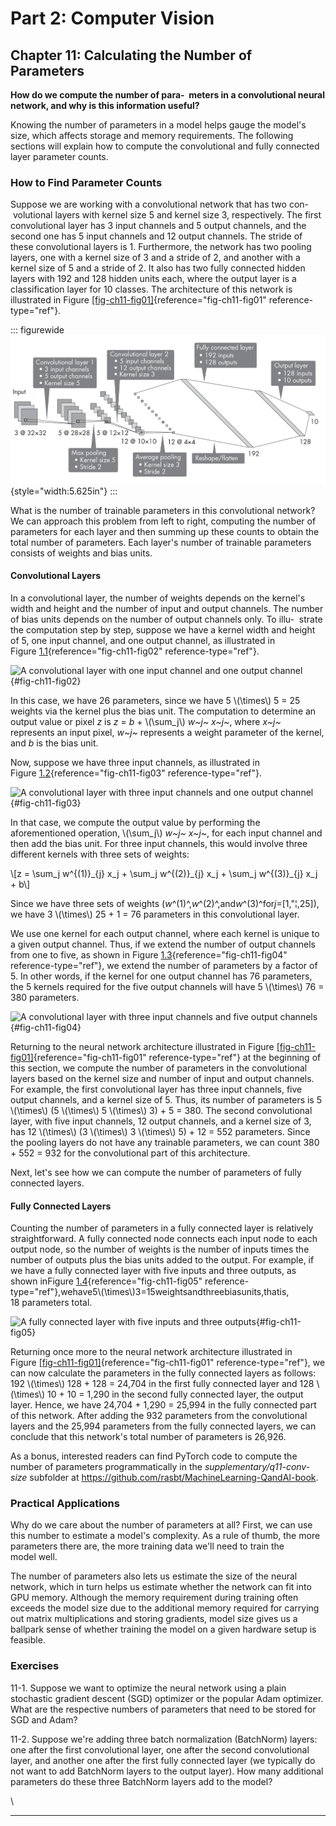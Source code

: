 







# Part 2: Computer Vision [](#part-2-computer-vision)

## Chapter 11: Calculating the Number of Parameters [](#chapter-11-calculating-the-number-of-parameters)



**How do we compute the number of para-  meters in a convolutional
neural network, and why is this information useful?**

Knowing the number of parameters in a model helps gauge the model's
size, which affects storage and memory requirements. The following
sections will explain how to compute the convolutional and fully
connected layer parameter counts.

### How to Find Parameter Counts [](#how-to-find-parameter-counts)

Suppose we are working with a convolutional network that has two con-
 volutional layers with kernel size 5 and kernel size 3, respectively.
The first convolutional layer has 3 input channels and 5 output
channels, and the second one has 5 input channels and 12 output
channels. The stride of these convolutional layers is 1. Furthermore,
the network has two pooling layers, one with a kernel size of 3 and a
stride of 2, and another with a kernel size of 5 and a stride of 2. It
also has two fully connected hidden layers with 192 and 128 hidden units
each, where the output layer is a classification layer for 10 classes.
The architecture of this network is illustrated in
Figure [\[fig-ch11-fig01\]](#fig-ch11-fig01){reference="fig-ch11-fig01"
reference-type="ref"}.

::: figurewide
![image](../images/ch11-fig01.png){style="width:5.625in"}
:::

What is the number of trainable parameters in this convolutional
network? We can approach this problem from left to right, computing the
number of parameters for each layer and then summing up these counts to
obtain the total number of parameters. Each layer's number of
trainable parameters consists of weights and bias units.

#### Convolutional Layers [](#convolutional-layers)

In a convolutional layer, the number of weights depends on the
kernel's width and height and the number of input and output channels.
The number of bias units depends on the number of output channels only.
To illu-  strate the computation step by step, suppose we have a kernel
width and height of 5, one input channel, and one output channel, as
illustrated in Figure [1.1](#fig-ch11-fig02){reference="fig-ch11-fig02"
reference-type="ref"}.

![A convolutional layer with one input\
channel and one output
channel](../images/ch11-fig02.png){#fig-ch11-fig02}

In this case, we have 26 parameters, since we have 5 \\(\\times\\) 5 =
25 weights via the kernel plus the bias unit. The computation to
determine an output value or pixel *z* is *z* = *b* + \\(\\sum_j\\)
*w~j~* *x~j~*, where *x~j~* represents an input pixel, *w~j~* represents
a weight parameter of the kernel, and *b* is the bias unit.

Now, suppose we have three input channels, as illustrated in
Figure [1.2](#fig-ch11-fig03){reference="fig-ch11-fig03"
reference-type="ref"}.

![A convolutional layer with three\
input channels and one output
channel](../images/ch11-fig03.png){#fig-ch11-fig03}

In that case, we compute the output value by performing the
aforementioned operation, \\(\\sum_j\\) *w~j~ x~j~*, for each input
channel and then add the bias unit. For three input channels, this would
involve three different kernels with three sets of weights:

\\\[z = \\sum_j w\^{(1)}\_{j} x_j + \\sum_j w\^{(2)}\_{j} x_j + \\sum_j
w\^{(3)}\_{j} x_j + b\\\]

Since we have three sets of weights
(*w*^(1)^,*w*^(2)^,and*w*^(3)^for*j*=\[1,"¦,25\]), we have 3
\\(\\times\\) 25 + 1 = 76 parameters in this convolutional layer.

We use one kernel for each output channel, where each kernel is unique
to a given output channel. Thus, if we extend the number of output
channels from one to five, as shown in
Figure [1.3](#fig-ch11-fig04){reference="fig-ch11-fig04"
reference-type="ref"}, we extend the number of parameters by a factor of
5. In other words, if the kernel for one output channel has 76
parameters, the 5 kernels required for the five output channels will
have 5 \\(\\times\\) 76 = 380 parameters.

![A convolutional layer with three input channels\
and five output channels](../images/ch11-fig04.png){#fig-ch11-fig04}

Returning to the neural network architecture illustrated in
Figure [\[fig-ch11-fig01\]](#fig-ch11-fig01){reference="fig-ch11-fig01"
reference-type="ref"} at the beginning of this section, we compute the
number of parameters in the convolutional layers based on the kernel
size and number of input and output channels. For example, the first
convolutional layer has three input channels, five output channels, and
a kernel size of 5. Thus, its number of parameters is 5 \\(\\times\\) (5
\\(\\times\\) 5 \\(\\times\\) 3) + 5 = 380. The second convolutional
layer, with five input channels, 12 output channels, and a kernel size
of 3, has 12 \\(\\times\\) (3 \\(\\times\\) 3 \\(\\times\\) 5) + 12 =
552 parameters. Since the pooling layers do not have any trainable
parameters, we can count 380 + 552 = 932 for the convolutional part of
this architecture.

Next, let's see how we can compute the number of parameters of fully
connected layers.

#### Fully Connected Layers [](#fully-connected-layers)

Counting the number of parameters in a fully connected layer is
relatively straightforward. A fully connected node connects each input
node to each output node, so the number of weights is the number of
inputs times the number of outputs plus the bias units added to the
output. For example, if we have a fully connected layer with five inputs
and three outputs, as shown
inFigure [1.4](#fig-ch11-fig05){reference="fig-ch11-fig05"
reference-type="ref"},wehave5\\(\\times\\)3=15weightsandthreebiasunits,thatis,
18 parameters total.

![A fully connected layer\
with five inputs and three
outputs](../images/ch11-fig05.png){#fig-ch11-fig05}

Returning once more to the neural network architecture illustrated in
Figure [\[fig-ch11-fig01\]](#fig-ch11-fig01){reference="fig-ch11-fig01"
reference-type="ref"}, we can now calculate the parameters in the fully
connected layers as follows: 192 \\(\\times\\) 128 + 128 = 24,704 in the
first fully connected layer and 128 \\(\\times\\) 10 + 10 = 1,290 in the
second fully connected layer, the output layer. Hence, we have 24,704 +
1,290 = 25,994 in the fully connected part of this network. After adding
the 932 parameters from the convolutional layers and the 25,994
parameters from the fully connected layers, we can conclude that this
network's total number of parameters is 26,926.

As a bonus, interested readers can find PyTorch code to compute the
number of parameters programmatically in the
*supplementary/q11-conv-size* subfolder at
<https://github.com/rasbt/MachineLearning-QandAI-book>.

### Practical Applications [](#practical-applications)

Why do we care about the number of parameters at all? First, we can use
this number to estimate a model's complexity. As a rule of thumb, the
more parameters there are, the more training data we'll need to train
the model well.

The number of parameters also lets us estimate the size of the neural
network, which in turn helps us estimate whether the network can fit
into GPU memory. Although the memory requirement during training often
exceeds the model size due to the additional memory required for
carrying out matrix multiplications and storing gradients, model size
gives us a ballpark sense of whether training the model on a given
hardware setup is feasible.

### Exercises [](#exercises)

11-1. Suppose we want to optimize the neural network using a plain
stochastic gradient descent (SGD) optimizer or the popular Adam
optimizer. What are the respective numbers of parameters that need to be
stored for SGD and Adam?

11-2. Suppose we're adding three batch normalization (BatchNorm)
layers: one after the first convolutional layer, one after the second
convolutional layer, and another one after the first fully connected
layer (we typically do not want to add BatchNorm layers to the output
layer). How many additional parameters do these three BatchNorm layers
add to the model?

\

------------------------------------------------------------------------


